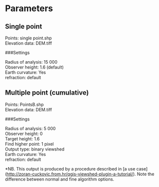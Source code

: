 Parameters
==========

Single point
------------
Points: single point.shp  
Elevation data: DEM.tiff  

###Settings

Radius of analysis: 15 000  
Observer height: 1.6 (default)  
Earth curvature: Yes  
refraction: default  

Multiple point (cumulative)
--------------------------
Points: PointsB.shp  
Elevation data: DEM.tiff

###Settings

Radius of analysis: 5 000  
Observer height: 0  
Target height: 1.6  
Find higher point: 1 pixel  
Output type: binary viewshed  
Earth curvature: Yes  
refraction: default  

*NB. This output is produced by a procedure described in [a use case] (http://zoran-cuckovic.from.hr/qgis-viewshed-plugin-a-tutorial/).
Note the difference between normal and fine algorithm options.
